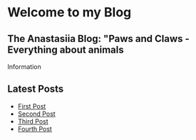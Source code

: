 <div class="home">
  <h1>Welcome to my Blog</h1>

  <section class="general-info">
    <h2>The Anastasiia Blog: "Paws and Claws - Everything about animals</h2>
    <p>Information</p>
  </section>

  <section class="latest-posts">
    <h2>Latest Posts</h2>
    <ul>
      <li><a href="https://23w-gbac.github.io/NastLenBlog/First_Post">First Post</a></li>
      <li><a href="/second_post">Second Post</a></li>
      <li><a href="/third_post">Third Post</a></li>
      <li><a href="/fourth_post">Fourth Post</a></li>
    </ul>
  </section>
</div>

